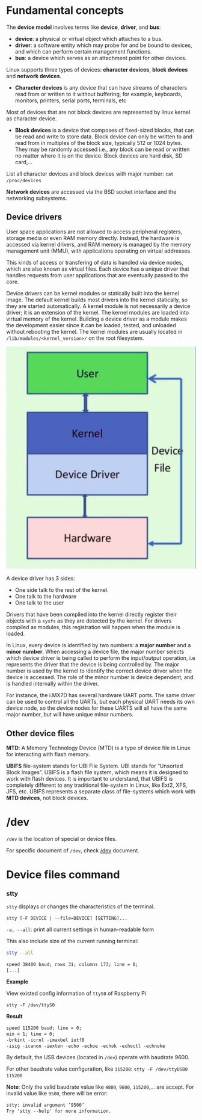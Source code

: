 # Fundamental concepts

The **device model** involves terms like **device**, **driver**, and **bus**:
* **device**: a physical or virtual object which attaches to a bus.
* **driver**: a software entity which may probe for and be bound to devices, and which can perform certain management functions.
* **bus**: a device which serves as an attachment point for other devices.

Linux supports three types of devices: **character devices**, **block devices** and **network devices**.

* **Character devices** is any device that can have streams of characters read from or written to it without buffering, for example, keyboards, monitors, printers, serial ports, terminals, etc

Most of devices that are not block devices are represented by linux kernel as character device.

* **Block devices** is a device that composes of fixed-sized blocks, that can be read and write to store data. Block device can only be written to and read from in multiples of the block size, typically 512 or 1024 bytes. They may be randomly accessed i.e., any block can be read or written no matter where it is on the device. Block devices are hard disk, SD card,...

List all character devices and block devices with major number: ``cat /proc/devices``

**Network devices** are accessed via the BSD socket interface and the networking subsystems.

## Device drivers

User space applications are not allowed to access peripheral registers, storage media or even RAM memory directly. Instead, the hardware is accessed via kernel drivers, and RAM memory is managed by the memory management unit (MMU), with applications operating on virtual addresses. 

This kinds of access or transfering of data is handled via device nodes, which are also known as virtual files. Each device has a unique driver that handles requests from user applications that are eventually passed to the core. 

Device drivers can be kernel modules or statically built into the kernel image. The default kernel builds most drivers into the kernel statically, so they are started automatically. A kernel module is not necessarily a device driver; it is an extension of the kernel. The kernel modules are loaded into virtual memory of the kernel. Building a device driver as a module makes the development easier since it can be loaded, tested, and unloaded without rebooting the kernel. The kernel modules are usually located in ``/lib/modules/<kernel_version>/`` on the root filesystem.

![](../../Environment/Images/device_driver.png)

A device driver has 3 sides:

* One side talk to the rest of the kernel.
* One talk to the hardware
* One talk to the user

Drivers that have been compiled into the kernel directly register their objects with a ``sysfs`` as they are detected by the kernel. For drivers compiled as modules, this registration will happen when the module is loaded.

In Linux, every device is identified by two numbers: a **major number** and a **minor number**. When accessing a device file, the major number selects which device driver is being called to perform the input/output operation, i.e represents the driver that the device is being controlled by. The major number is used by the kernel to identify the correct device driver when the device is accessed. The role of the minor number is device dependent, and is handled internally within the driver. 

For instance, the i.MX7D has several hardware UART ports. The same driver can be used to control all the UARTs, but each physical UART needs its own device node, so the device nodes for these UARTS will all have the same major number, but will have unique minor numbers.

## Other device files

**MTD**: A Memory Technology Device (MTD) is a type of device file in Linux for interacting with flash memory.

**UBIFS** file-system stands for UBI File System. UBI stands for “Unsorted Block Images”. UBIFS is a flash file system, which means it is designed to work with flash devices. It is important to understand, that UBIFS is completely different to any traditional file-system in Linux, like Ext2, XFS, JFS, etc. UBIFS represents a separate class of file-systems which work with **MTD devices**, not block devices.

# /dev

``/dev`` is the location of special or device files.

For specific document of ``/dev``, check [/dev](dev.md) document.

# Device files command

### stty

``stty`` displays or changes the characteristics of the terminal.

```
stty [-F DEVICE | --file=DEVICE] [SETTING]...
```

``-a, --all``: print all current settings in human-readable form

This also include size of the current running terminal:

```sh
stty --all
```

```
speed 38400 baud; rows 31; columns 173; line = 0;
[...]
```

**Example**

View existed config information of ``ttyS0`` of Raspberry Pi

```
stty -F /dev/ttyS0
```

**Result**

```
speed 115200 baud; line = 0;
min = 1; time = 0;
-brkint -icrnl -imaxbel iutf8
-isig -icanon -iexten -echo -echoe -echok -echoctl -echnoke
```

By default, the USB devices (located in ``/dev``) operate with baudrate 9600.

For other baudrate value configuration, like ``115200``: ``stty -F /dev/ttyUSB0 115200``

**Note**: Only the valid baudrate value like ``4800``, ``9600``, ``115200``,... are accept. For invalid value like ``9500``, there will be error:

```
stty: invalid argument ‘9500’
Try 'stty --help' for more information.
```
